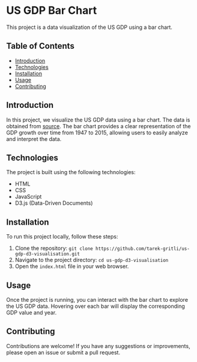 # US GDP Bar Chart

This project is a data visualization of the US GDP using a bar chart.

## Table of Contents
- [Introduction](#introduction)
- [Technologies](#technologies)
- [Installation](#installation)
- [Usage](#usage)
- [Contributing](#contributing)

## Introduction

In this project, we visualize the US GDP data using a bar chart. The data is obtained from [source](https://raw.githubusercontent.com/freeCodeCamp/ProjectReferenceData/master/GDP-data.json). The bar chart provides a clear representation of the GDP growth over time from 1947 to 2015, allowing users to easily analyze and interpret the data.

## Technologies

The project is built using the following technologies:

- HTML
- CSS
- JavaScript
- D3.js (Data-Driven Documents)

## Installation

To run this project locally, follow these steps:

1. Clone the repository: `git clone https://github.com/tarek-gritli/us-gdp-d3-visualisation.git`
2. Navigate to the project directory: `cd us-gdp-d3-visualisation`
3. Open the `index.html` file in your web browser.

## Usage

Once the project is running, you can interact with the bar chart to explore the US GDP data. Hovering over each bar will display the corresponding GDP value and year.

## Contributing

Contributions are welcome! If you have any suggestions or improvements, please open an issue or submit a pull request.

